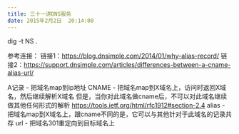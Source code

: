 ```yaml
---
title: 三十一讲DNS服务
date: 2015年2月2日	 20:14:00
---
```

 
dig -t NS .
 
参考连接：
链接1：https://blog.dnsimple.com/2014/01/why-alias-record/
链接2：https://support.dnsimple.com/articles/differences-between-a-cname-alias-url/
 
A记录 - 把域名map到ip地址
CNAME - 
把域名map到X域名上，访问时返回X域名，然后继续解析X域名
但是，当你对此域名做cname后，不可以对此域名继续做其他任何形式的解析
https://tools.ietf.org/html/rfc1912#section-2.4
alias - 把域名map到X域名上，跟cname不同的是，它可以与其他针对于此域名的记录共存
url - 把域名301重定向到目标域名上
 
 
 
